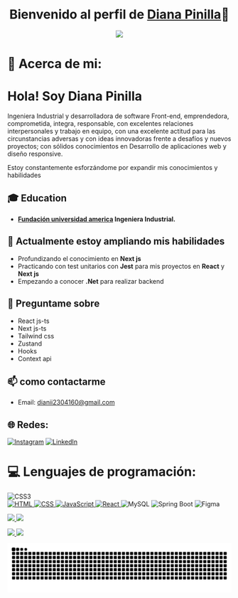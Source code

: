 <p align="center">
  <h1 align="center">Bienvenido al perfil de <a href="https://github.com/MrBlueBird2">Diana Pinilla</a>👋</h1>
</p>
<p align="center">
<a align="center" href="https://github.com/DenverCoder1/readme-typing-svg">
  <img src="https://readme-typing-svg.herokuapp.com?&font=IBM+Plex+Sans&color=F72EE2&size=25&lines=Bienvenido+a+mi+perfil+de+GitHub!;Soy+desarrolladora+Frontend" />
</a>
</p>

# 💫 Acerca de mi: 
# Hola! Soy Diana Pinilla 

Ingeniera Industrial y desarrolladora de software Front-end, emprendedora, comprometida, integra, responsable, con excelentes relaciones interpersonales y trabajo en equipo, con una excelente actitud para las circunstancias adversas y con ideas innovadoras frente a desafíos y nuevos proyectos; con sólidos conocimientos en Desarrollo de aplicaciones web y diseño responsive.

Estoy constantemente esforzándome por expandir mis conocimientos y habilidades

## 🎓 Education
- **[Fundación universidad america]([https://www.utp.ac.pa/](https://www.uamerica.edu.co/)) Ingeniera Industrial.**  

## 🌱 Actualmente estoy ampliando mis habilidades
- Profundizando el conocimiento en **Next js** 
- Practicando con test unitarios con **Jest** para mis proyectos en **React** y **Next js**
- Empezando a conocer **.Net** para realizar backend
  
## 💬 Preguntame sobre
- React js-ts
- Next js-ts
- Tailwind css 
- Zustand
- Hooks
- Context api 

## 📫 como contactarme
- Email: dianii2304160@gmail.com

## 🌐 Redes:
[![Instagram](https://img.shields.io/badge/Instagram-%23E4405F.svg?logo=Instagram&logoColor=white)](https://instagram.com/dianii_1) [![LinkedIn](https://img.shields.io/badge/LinkedIn-%230077B5.svg?logo=linkedin&logoColor=white)](https://www.linkedin.com/in/diana-pinilla-ortegon-575919226/)

# 💻 Lenguajes de programación:
![CSS3](https://img.shields.io/badge/css3-%231572B6.svg?style=for-the-badge&logo=css3&logoColor=white)  
<a href="https://www.w3.org/html/" target="_blank"> 
   <img alt="HTML" src="https://img.shields.io/badge/HTML5%20-%23E34F26.svg?style=plastic&logo=html5&logoColor=white">
  </a>
  <a href="https://www.w3schools.com/css/" target="_blank">
    <img alt="CSS" src="https://img.shields.io/badge/CSS%20-%231572B6.svg?style=plastic&logo=css3&logoColor=white">
  </a>
 <a href="https://developer.mozilla.org/en-US/docs/Web/JavaScript" target="_blank">
   <img alt="JavaScript" src="https://img.shields.io/badge/JavaScript%20-%23F7DF1E.svg?style=plastic&logo=javascript&logoColor=black">
 </a>
 <a href="https://www.python.org" target="_blank">
    <img alt="React" src="https://img.shields.io/badge/react-%2361DAFB.svg?style=plastic&logo=React&logoColor=black">
  </a>
![MySQL](https://img.shields.io/badge/mysql-%2300f.svg?style=for-the-badge&logo=mysql&logoColor=white) 
![Spring Boot](https://img.shields.io/badge/springboot-%236DB33F.svg?style=for-the-badge&logo=springboot&logoColor=white) 
![Figma](https://img.shields.io/badge/figma-%23F24E1E.svg?style=for-the-badge&logo=figma&logoColor=white) 

<!-- Dark mode stats -->
<a href="https://github.com/anuraghazra/github-readme-stats#gh-dark-mode-only">
  <img height="180" src="https://github-readme-stats.vercel.app/api?username=Dianii-1&show_icons=true&theme=gotham#gh-dark-mode-only" />
</a>
<a href="https://github.com/anuraghazra/github-readme-stats#gh-dark-mode-only">
  <img height="180" src="https://github-readme-stats.vercel.app/api/top-langs/?username=Dianii-1&layout=compact&langs_count=8&hide=jupyter%20notebook&card_width=330&theme=gotham#gh-dark-mode-only" />
</a>

<!-- Light mode stats -->
<p display="flex">
<a href="https://github.com/anuraghazra/github-readme-stats#gh-light-mode-only">
  <img height="180" src="https://github-readme-stats.vercel.app/api?username=Dianii-1&show_icons=true&title_color=7A7ADB&icon_color=2234AE&text_color=D3D3D3&bg_color=0,000000,130F40&theme=catppuccin_latte#gh-light-mode-only" />
</a>
<a href="https://github.com/anuraghazra/github-readme-stats#gh-light-mode-only">
  <img height="180" src="https://github-readme-stats.vercel.app/api/top-langs/?username=Dianii-1&include_all_commits=true&layout=compact&langs_count=8&hide=jupyter%20notebook&card_width=300&title_color=7A7ADB&icon_color=2234AE&text_color=D3D3D3&bg_color=0,000000,130F40&theme=catppuccin_latte#gh-light-mode-only" />
</a> 
</p>

<picture>
  <source media="(prefers-color-scheme: dark)" srcset="https://raw.githubusercontent.com/Dianii-1/Dianii-1/output/github-contribution-grid-snake-dark.svg">
  <source media="(prefers-color-scheme: light)" srcset="https://raw.githubusercontent.com/Dianii-1/Dianii-1/output/github-contribution-grid-snake.svg">
 <p align = "center">
	<img src = "https://github.com/Dianii-1/Dianii-1/blob/output/github-contribution-grid-snake.svg?" alt = "Snake Game"/>
</p>
</picture>


<!--
**Dianii-1/Dianii-1** is a ✨ _special_ ✨ repository because its `README.md` (this file) appears on your GitHub profile.

Here are some ideas to get you started:

- 🔭 I’m currently working on ...
- 🌱 I’m currently learning ...
- 👯 I’m looking to collaborate on ...
- 🤔 I’m looking for help with ...
- 💬 Ask me about ...
- 📫 How to reach me: ...
- 😄 Pronouns: ...
- ⚡ Fun fact: ...
-->
